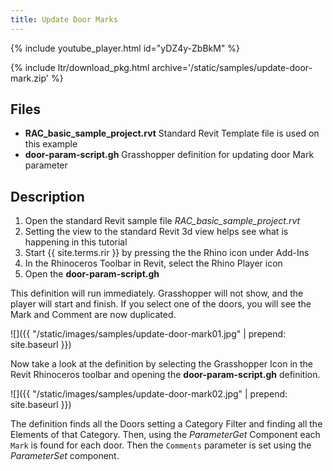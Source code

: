 ```yaml
---
title: Update Door Marks
---
```


<!-- intro video -->
{% include youtube_player.html id="yDZ4y-ZbBkM" %}

{% include ltr/download_pkg.html archive='/static/samples/update-door-mark.zip' %}


## Files

- **RAC_basic_sample_project.rvt** Standard Revit Template file is used on this example
- **door-param-script.gh** Grasshopper definition for updating door Mark parameter

## Description

1. Open the standard Revit sample file *RAC_basic_sample_project.rvt*
2. Setting the view to the standard Revit 3d view helps see what is happening in this tutorial 
3. Start {{ site.terms.rir }} by pressing the the Rhino icon under Add-Ins
4. In the Rhinoceros Toolbar in Revit, select the Rhino Player icon
5. Open the **door-param-script.gh**

This definition will run immediately. Grasshopper will not show, and the player will start and finish. If you select one of the doors, you will see the Mark and Comment are now duplicated.

![]({{ "/static/images/samples/update-door-mark01.jpg" | prepend: site.baseurl }})

Now take a look at the definition by selecting the Grasshopper Icon in the Revit Rhinoceros toolbar and opening the **door-param-script.gh** definition.

![]({{ "/static/images/samples/update-door-mark02.jpg" | prepend: site.baseurl }})

The definition finds all the Doors setting a Category Filter and finding all the Elements of that Category. Then, using the *ParameterGet* Component each `Mark` is found for each door. Then the `Comments` parameter is set using the *ParameterSet* component.

